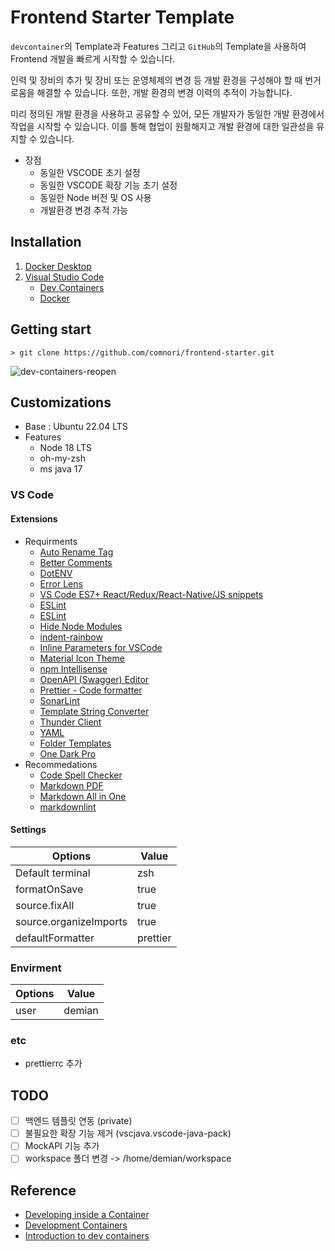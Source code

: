 # Frontend Starter Template

`devcontainer`의 Template과 Features 그리고 `GitHub`의 Template을 사용하여 Frontend 개발을 빠르게 시작할 수 있습니다.

인력 및 장비의 추가 및 장비 또는 운영체제의 변경 등 개발 환경을 구성해야 할 때 번거로움을 해결할 수 있습니다. 또한, 개발 환경의 변경 이력의 추적이 가능합니다.

미리 정의된 개발 환경을 사용하고 공유할 수 있어, 모든 개발자가 동일한 개발 환경에서 작업을 시작할 수 있습니다. 이를 통해 협업이 원활해지고 개발 환경에 대한 일관성을 유지할 수 있습니다.

- 장점
  - 동일한 VSCODE 초기 설정
  - 동일한 VSCODE 확장 기능 초기 설정
  - 동일한 Node 버전 및 OS 사용
  - 개발환경 변경 추적 가능

## Installation

1. [Docker Desktop](https://www.docker.com/products/docker-desktop/)
2. [Visual Studio Code](https://code.visualstudio.com/)
    - [Dev Containers](vscode:extension/ms-vscode-remote.remote-containers)
    - [Docker](vscode:extension/ms-azuretools.vscode-docker)

## Getting start

```shell
> git clone https://github.com/comnori/frontend-starter.git
```

![dev-containers-reopen](https://code.visualstudio.com/assets/docs/devcontainers/create-dev-container/dev-containers-reopen.png)

## Customizations

- Base : Ubuntu 22.04 LTS
- Features
  - Node 18 LTS
  - oh-my-zsh
  - ms java 17

### VS Code

#### Extensions

- Requirments
  - [Auto Rename Tag](vscode:extension/formulahendry.auto-rename-tag)
  - [Better Comments](vscode:extension/aaron-bond.better-comments)
  - [DotENV](vscode:extension/mikestead.dotenv)
  - [Error Lens](vscode:extension/usernamehw.errorlens)
  - [VS Code ES7+ React/Redux/React-Native/JS snippets](vscode:extension/dsznajder.es7-react-js-snippets)
  - [ESLint](vscode:extension/dbaeumer.vscode-eslint)
  - [ESLint](vscode:extension/mhutchie.git-graph)
  - [Hide Node Modules](vscode:extension/chrisbibby.hide-node-modules)
  - [indent-rainbow](vscode:extension/oderwat.indent-rainbow)
  - [Inline Parameters for VSCode](vscode:extension/liamhammett.inline-parameters)
  - [Material Icon Theme](vscode:extension/PKief.material-icon-theme)
  - [npm Intellisense](vscode:extension/christian-kohler.npm-intellisense)
  - [OpenAPI (Swagger) Editor](vscode:extension/42Crunch.vscode-openapi)
  - [Prettier - Code formatter](vscode:extension/esbenp.prettier-vscode)
  - [SonarLint](vscode:extension/SonarSource.sonarlint-vscode)
  - [Template String Converter](vscode:extension/meganrogge.template-string-converter)
  - [Thunder Client](vscode:extension/rangav.vscode-thunder-client)
  - [YAML](vscode:extension/redhat.vscode-yaml)
  - [Folder Templates](vscode:extension/Huuums.vscode-fast-folder-structure)
  - [One Dark Pro](vscode:extension/zhuangtongfa.material-theme)
- Recommedations
  - [Code Spell Checker](vscode:extension/streetsidesoftware.code-spell-checker)
  - [Markdown PDF](vscode:extension/yzane.markdown-pdf)
  - [Markdown All in One](vscode:extension/yzhang.markdown-all-in-one)
  - [markdownlint](vscode:extension/DavidAnson.vscode-markdownlint)

#### Settings

|Options|Value|
|-|-|
|Default terminal|zsh|
|formatOnSave|true|
|source.fixAll|true|
|source.organizeImports|true|
|defaultFormatter|prettier|

### Envirment

|Options|Value|
|-|-|
|user|demian|

### etc

- prettierrc 추가

## TODO

- [ ] 백엔드 템플릿 연동 (private)
- [ ] 불필요한 확장 기능 제거 (vscjava.vscode-java-pack)
- [ ] MockAPI 기능 추가
- [ ] workspace 폴더 변경 -> /home/demian/workspace

## Reference

- [Developing inside a Container](https://code.visualstudio.com/docs/devcontainers/containers)
- [Development Containers](https://containers.dev/)
- [Introduction to dev containers](https://docs.github.com/en/codespaces/setting-up-your-project-for-codespaces/adding-a-dev-container-configuration/introduction-to-dev-containers)